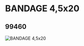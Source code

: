 # BANDAGE 4,5x20
## 99460
![BANDAGE 4,5x20](https://lc-www-live-s.legocdn.com/media/bricks/5/2/4650905.jpg)